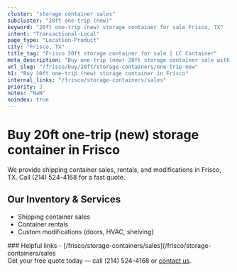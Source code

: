 ```yaml
---
cluster: "storage container sales"
subcluster: "20ft one-trip (new)"
keyword: "20ft one-trip (new) storage container for sale Frisco, TX"
intent: "Transactional-Local"
page_type: "Location-Product"
city: "Frisco, TX"
title_tag: "Frisco 20ft storage container for sale | LC Container"
meta_description: "Buy one-trip (new) 20ft storage container sale with local delivery in Frisco, TX. LC Container — local Since 2003. Request a fast quote today."
url_slug: "/frisco/buy/20ft/storage-containers/one-trip-new"
h1: "Buy 20ft one-trip (new) storage container in Frisco"
internal_links: "/frisco/storage-containers/sales"
priority: 3
notes: "NaN"
noindex: true
---
```


# Buy 20ft one-trip (new) storage container in Frisco

We provide shipping container sales, rentals, and modifications in Frisco, TX. Call (214) 524-4168 for a fast quote.

## Our Inventory & Services
- Shipping container sales
- Container rentals
- Custom modifications (doors, HVAC, shelving)

<div data-section="internal-links">
### Helpful links
- [/frisco/storage-containers/sales](/frisco/storage-containers/sales
</div>

<div data-section="cta">
Get your free quote today — call (214) 524-4168 or <a href="/contact">contact us</a>.
</div>

<script type="application/ld+json">{"@context":"https://schema.org","@type":"FAQPage","mainEntity":[{"@type":"Question","name":"How much does delivery cost in Frisco, TX?","acceptedAnswer":{"@type":"Answer","text":"Delivery costs vary by distance and container size. Most deliveries in Frisco, TX range from $150-$300. Call (214) 524-4168 for an exact quote based on your specific location."}},{"@type":"Question","name":"Do you offer financing or payment plans?","acceptedAnswer":{"@type":"Answer","text":"We accept major credit cards, checks, and can discuss commercial terms for bulk purchases. Call (214) 524-4168 to discuss options."}},{"@type":"Question","name":"Can you customize containers in Frisco, TX?","acceptedAnswer":{"@type":"Answer","text":"Yes — we perform modifications like doors, HVAC, insulation, and shelving. Request a custom quote at (214) 524-4168 or via our contact form."}}]}</script>
